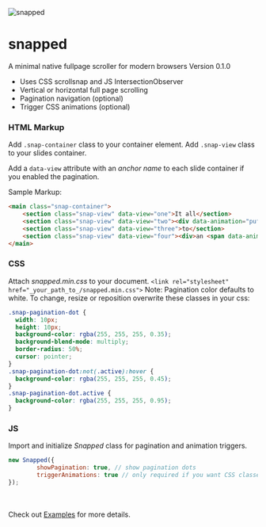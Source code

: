 ![snapped](https://user-images.githubusercontent.com/28933274/189217580-b2c8b2bf-6b7a-4ed3-a143-0538d0e8915d.png)

# snapped
A minimal native fullpage scroller for modern browsers
Version 0.1.0

- Uses CSS scrollsnap and JS IntersectionObserver
- Vertical or horizontal full page scrolling
- Pagination navigation (optional)
- Trigger CSS animations (optional)


### HTML Markup

Add `.snap-container` class to your container element. 
Add `.snap-view` class to your slides container.

Add a `data-view` attribute with an *anchor name* to each slide container if you enabled the pagination. 

Sample Markup:
```html
<main class="snap-container">
    <section class="snap-view" data-view="one">It all</section>
    <section class="snap-view" data-view="two"><div data-animation="puffIn">comes</div></section>
    <section class="snap-view" data-view="three">to</section>
    <section class="snap-view" data-view="four"><div>an <span data-animation="spin">e</span>nd</div></section>
</main>
```

### CSS
Attach *snapped.min.css* to your document. 
`<link rel="stylesheet" href="_your_path_to_/snapped.min.css">`
Note: Pagination color defaults to white. To change, resize or reposition overwrite these classes in your css:
```css
.snap-pagination-dot {
  width: 10px;
  height: 10px;
  background-color: rgba(255, 255, 255, 0.35);
  background-blend-mode: multiply;
  border-radius: 50%;
  cursor: pointer;
}
.snap-pagination-dot:not(.active):hover {
  background-color: rgba(255, 255, 255, 0.45);
}
.snap-pagination-dot.active {
  background-color: rgba(255, 255, 255, 0.95);
}
```


### JS
Import and initialize *Snapped* class for pagination and animation triggers.

```js
new Snapped({
        showPagination: true, // show pagination dots
        triggerAnimations: true // only required if you want CSS classes automatically applied to visible slide child elements
});
```

  
  
<br><br>
Check out [Examples](examples) for more details.

